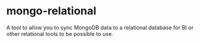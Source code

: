 # mongo-relational
A tool to allow you to sync MongoDB data to a relational database for BI or other relational tools to be possible to use.

